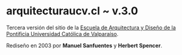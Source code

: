 # arquitecturaucv.cl ~ v.3.0

Tercera versión del sitio de la [Escuela de Arquitectura y Diseño de la Pontificia Universidad Católica de Valparaíso](http://www.ead.cl).

Rediseño en 2003 por **Manuel Sanfuentes** y **Herbert Spencer**.
 
